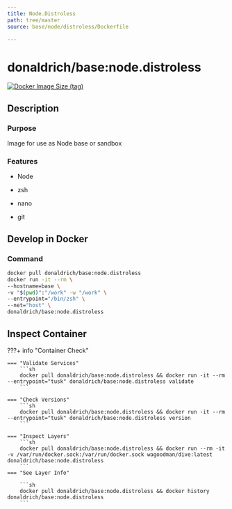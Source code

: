 ```yaml
---
title: Node.Distroless
path: tree/master
source: base/node/distroless/Dockerfile

---
```


# donaldrich/base:node.distroless

[![Docker Image Size (tag)](https://img.shields.io/docker/image-size/donaldrich/base/node.distroless?color=blue&label=size&logo=docker&style=flat-square)](https://hub.docker.com/r/donaldrich/base/node.distroless)

## Description

### Purpose

Image for use as Node base or sandbox

### Features

- Node

- zsh

- nano

- git

## Develop in Docker

### Command

```sh
docker pull donaldrich/base:node.distroless
docker run -it --rm \
--hostname=base \
-v "$(pwd)":"/work" -w "/work" \
--entrypoint="/bin/zsh" \
--net="host" \
donaldrich/base:node.distroless
```

## Inspect Container

???+ info "Container Check"

    === "Validate Services"
        ```sh
        docker pull donaldrich/base:node.distroless && docker run -it --rm --entrypoint="tusk" donaldrich/base:node.distroless validate
        ```

    === "Check Versions"
        ```sh
        docker pull donaldrich/base:node.distroless && docker run -it --rm --entrypoint="tusk" donaldrich/base:node.distroless version
        ```

    === "Inspect Layers"
        ```sh
        docker pull donaldrich/base:node.distroless && docker run --rm -it -v /var/run/docker.sock:/var/run/docker.sock wagoodman/dive:latest donaldrich/base:node.distroless
        ```
    === "See Layer Info"

        ```sh
        docker pull donaldrich/base:node.distroless && docker history donaldrich/base:node.distroless
        ```
